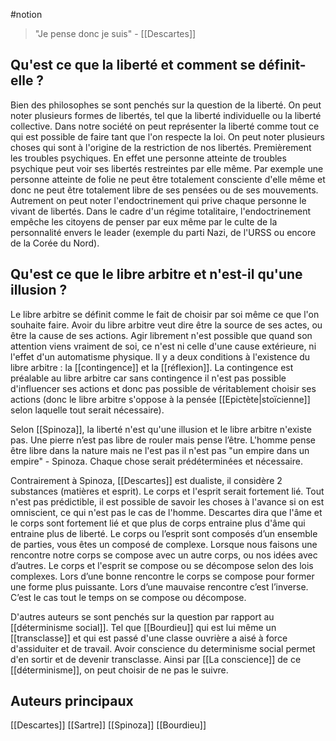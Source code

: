 #notion
> "Je pense donc je suis" - [[Descartes]]

## Qu'est ce que la liberté et comment se définit-elle ? 
Bien des philosophes se sont penchés sur la question de la liberté. On peut noter plusieurs formes de libertés, tel que la liberté individuelle ou la liberté collective. Dans notre société on peut représenter la liberté comme tout ce qui est possible de faire tant que l'on respecte la loi. 
On peut noter plusieurs choses qui sont à l'origine de la restriction de nos libertés. Premièrement les troubles psychiques. En effet une personne atteinte de troubles psychique peut voir ses libertés restreintes par elle même. Par exemple une personne atteinte de folie ne peut être totalement consciente d'elle même et donc ne peut être totalement libre de ses pensées ou de ses mouvements. Autrement on peut noter l'endoctrinement qui prive chaque personne le vivant de libertés. Dans le cadre d'un régime totalitaire, l'endoctrinement empêche les citoyens de penser par eux même par le culte de la personnalité envers le leader (exemple du parti Nazi, de l'URSS ou encore de la Corée du Nord).

## Qu'est ce que le libre arbitre et n'est-il qu'une illusion ?
Le libre arbitre se définit comme le fait de choisir par soi même ce que l'on souhaite faire. Avoir du libre arbitre veut dire être la source de ses actes, ou être la cause de ses actions. 
Agir librement n'est possible que quand son attention viens vraiment de soi, ce n'est ni celle d'une cause extérieure, ni l'effet d'un automatisme physique.
Il y a deux conditions à l'existence du libre arbitre : la [[contingence]] et la [[réflexion]].
La contingence est préalable au libre arbitre car sans contingence il n'est pas possible d'influencer ses actions et donc pas possible de véritablement choisir ses actions (donc le libre arbitre s'oppose à la pensée [[Epictète|stoïcienne]] selon laquelle tout serait nécessaire). 

Selon [[Spinoza]], la liberté n'est qu'une illusion et le libre arbitre n'existe pas. Une pierre n’est pas libre de rouler mais pense l’être. L'homme pense être libre dans la nature mais ne l'est pas il n'est pas "un empire dans un empire" - Spinoza. Chaque chose serait prédéterminées et nécessaire. 

Contrairement à Spinoza, [[Descartes]] est dualiste, il considère 2 substances (matières et esprit). Le corps et l'esprit serait fortement lié. Tout n'est pas prédictible, il est possible de savoir les choses à l'avance si on est omniscient, ce qui n'est pas le cas de l'homme. Descartes dira que l'âme et le corps sont fortement lié et que plus de corps entraine plus d'âme qui entraine plus de liberté. Le corps ou l’esprit sont composés d’un ensemble de parties, vous êtes un composé de complexe. Lorsque nous faisons une rencontre notre corps se compose avec un autre corps, ou nos idées avec d’autres. Le corps et l'esprit se compose ou se décompose selon des lois complexes. Lors d’une bonne rencontre le corps se compose pour former une forme plus puissante. Lors d’une mauvaise rencontre c’est l’inverse. C’est le cas tout le temps on se compose ou décompose.

D'autres auteurs se sont penchés sur la question par rapport au [[déterminisme social]]. Tel que [[Bourdieu]] qui est lui même un [[transclasse]] et qui est passé d'une classe ouvrière a aisé à force d'assiduiter et de travail. Avoir conscience du determinisme social permet d'en sortir et de devenir transclasse. Ainsi par [[La conscience]] de ce [[déterminisme]], on peut choisir de ne pas le suivre. 

## Auteurs principaux
[[Descartes]]
[[Sartre]]
[[Spinoza]]
[[Bourdieu]]
